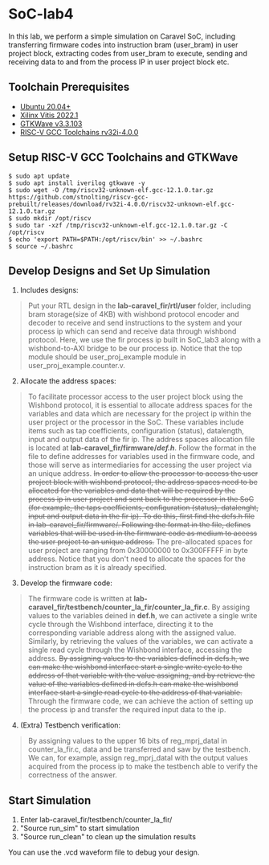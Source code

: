 # SoC-lab4
In this lab, we perform a simple simulation on Caravel SoC, including transferring firmware codes into instruction bram (user_bram) in user project block, extracting codes from user_bram to execute, sending and receiving data to and from the process IP in user project block etc.

## Toolchain Prerequisites
* [Ubuntu 20.04+](https://releases.ubuntu.com/focal/)
* [Xilinx Vitis 2022.1](https://www.xilinx.com/support/download/index.html/content/xilinx/en/downloadNav/vivado-design-tools/2022-1.html)
* [GTKWave v3.3.103](https://gtkwave.sourceforge.net/)
* [RISC-V GCC Toolchains rv32i-4.0.0](https://github.com/stnolting/riscv-gcc-prebuilt)

## Setup RISC-V GCC Toolchains and GTKWave
```shell
$ sudo apt update
$ sudo apt install iverilog gtkwave -y
$ sudo wget -O /tmp/riscv32-unknown-elf.gcc-12.1.0.tar.gz https://github.com/stnolting/riscv-gcc-prebuilt/releases/download/rv32i-4.0.0/riscv32-unknown-elf.gcc-12.1.0.tar.gz
$ sudo mkdir /opt/riscv
$ sudo tar -xzf /tmp/riscv32-unknown-elf.gcc-12.1.0.tar.gz -C /opt/riscv
$ echo 'export PATH=$PATH:/opt/riscv/bin' >> ~/.bashrc
$ source ~/.bashrc
```

## Develop Designs and Set Up Simulation
1. Includes designs:
> Put your RTL design in the **lab-caravel_fir/rtl/user** folder, including bram storage(size of 4KB) with wishbond protocol encoder and decoder to receive and send instructions to the system and your process ip which can send and receive data through wishbond protocol. Here, we use the fir process ip built in SoC_lab3 along with a wishbond-to-AXI bridge to be our process ip. Notice that the top module should be user_proj_example module in user_proj_example.counter.v.

2. Allocate the address spaces:
> To facilitate processor access to the user project block using the Wishbond protocol, it is essential to allocate address spaces for the variables and data which are necessary for the project ip within the user project or the processor in the SoC. These variables include items such as tap coefficients, configuration (status), datalength, input and output data of the fir ip. The address spaces allocation file is located at **lab-caravel_fir/firmware/_def.h_**. Follow the format in the file to define addresses for variables used in the firmware code, and those will serve as intermediaries for accessing the user project via an unique address. ~~In order to allow the processor to access the user project block with wishbond protocol, the address spaces need to be allocated for the variables and data that will be required by the process ip in user project and sent back to the processor in the SoC (for example, the taps coefficients, configuration (status), datalenght, input and output data in the fir ip). To do this, first find the defs.h file in lab-caravel_fir/firmware/. Following the format in the file, defines variables that will be used in the firmware code as medium to access the user project to an unique address.~~ The pre-allocated spaces for user project are ranging from 0x30000000 to 0x300FFFFF in byte address. Notice that you don't need to allocate the spaces for the instruction bram as it is already specified.

3. Develop the firmware code:
> The firmware code is written at **lab-caravel_fir/testbench/counter_la_fir/counter_la_fir.c**. By assiging 
values to the variables deined in **def.h**, we can activete a single write cycle through the Wishbond interface, directing it to the corresponding variable address along with the assigned value. Similarly, by retrieving the values of the variables, we can activate a single read cycle through the Wishbond interface, accessing the address. ~~By assigning values to the variables defined in defs.h, we can make the wishbond interface start a single write cycle to the address of that variable with the value assigning, and by retrieve the value of the variables defined in defs.h can make the wishbond interface start a single read cycle to the address of that variable.~~ Through the firmware code, we can achieve the action of setting up the process ip and transfer the required input data to the ip.

4. (Extra) Testbench verification:
> By assigning values to the upper 16 bits of reg_mprj_datal in counter_la_fir.c, data and be transferred and saw by the testbench. We can, for example, assign reg_mprj_datal with the output values acquired from the process ip to make the testbench able to verify the correctness of the answer.

## Start Simulation
1. Enter lab-caravel_fir/testbench/counter_la_fir/
2. "Source run_sim" to start simulation
3. "Source run_clean" to clean up the simulation results

You can use the .vcd waveform file to debug your design.

